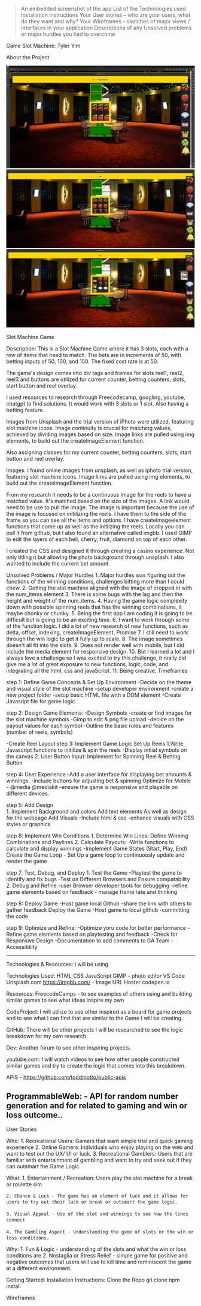 >An embedded screenshot of the app
 >List of the Technologies used
 >Installation instructions
 >Your User stories – who are your users, what do they want and why?
 >Your Wireframes – sketches of major views / interfaces in your application
 >Descriptions of any Unsolved problems or major hurdles you had to overcome

Game Slot Machine:
Tyler Yim

About the Project

![Alt text](image.png)
![Alt text](image-1.png)
![Alt text](image-3.png)

Slot Machine Game

Description:
This is a Slot Machine Game where it has 3 slots, each with a row of items that need to match. The bets are in increments of 50, with betting inputs of 50, 100, and 150. The fixed cost rate is at 50. 


The game's design comes into div tags and frames for slots reel1, reel2, reel3 and buttons are utilized for current counter, betting counters, slots, start button and reel overlay.

I used resources to research through Freecodecamp, googling, youtube, chatgpt to find solutions. It would work with 3 slots or 1 slot. Also having a betting feature.  

Images from Unsplash and the trial version of iPhoto were utilized, featuring slot machine icons. Image continuity is crucial for matching values, achieved by dividing images based on size. Image links are pulled using img elements, to build out the createImageElement function.

Also assigning classes for my current counter, betting counters, slots, start button and reel overlay. 

Images: 
I found online images from unsplash, as well as iphoto trial version, featuring slot machine icons. Image links are pulled using img elements, to build out the createImageElement function.

From my research it needs to be a continuous image for the reels to have a matched value. It's matched based on the size of the images. A link would need to be use to pull the image. The image is important because the use of the image is focused on initilizing the reels. I have them to the side of the frame so you can see all the items and options. I have createImageelement functions that come up as well as the initlizing the reels. Locally you can pull it from github, but I also found an alternative called imgbb. I used GIMP to edit the layers of each bell, cherry, fruit, diamond on top of each other.

I created the CSS and designed it through creating a casino experience. Not only titling it but allowing the photo background through unsplash. I also wanted to include the current bet amount. 


Unsolved Problems / Major Hurdles
    1. Major hurdles was figuring out the functions of the winning conditions, challenges bitting more than I could chew. 
    2. Getting the slot machine aligned with the image of cropped in with the num_items element
    3. There is some bugs with the lag and then the height and weight of the num_items.
    4. Having the game logic complexity down with possible spinning reels that has the winning combinations, it maybe chonky or chunky.
    5. Being the first app I am coding it is going to be difficult but is going to be an exciting time. 
    6. I want to work through some of the function logic. I did a lot of new research of new functions, such as delta, offset, indexing, createImageElement, Promise
    7. I still need to work through the win logic to get it fully up to scale.
    8. The image sometimes doesn't all fit into the slots. 
    9. Does not render well with mobile, but I did include the media element for responsive design. 
    10. But I learned a lot and I always love a challenge so I was excited to try this challenge, it really did give me a lot of great exposure to new functions, logic, code, and integrating all the html, css and javaScript. 
    11. Being creative. 
Timeframes

step 1: Define Game Concepts & Set Up Environment
    -Decide on the theme and visual style of the slot machine
    -setup developer environment
    -create a new project folder
    -setup basic HTML file with a DOM element
    -Create Javasript file for game logic

step 2: Design Game Elements:
-Design Symbols
    -create or find images for the slot machine symbols
    -Gimp to edit & png file upload
    -decide on the payout values for each symbol
        -Outline the basic rules and features (number of reels, symbols)

-Create Reel Layout 
step 3: Implement Game Logic
    Set Up Reels
    1.Write Javascript functions to initilize & spin the reels
    -Display intiial symbols on the canvas
    2. User Button Input:
    Implement for Spinning Reel & Betting Button

step 4: User Experience 
    -Add a user interface for displaying bet amounts & winnings.
    -include buttons for adjusting bet & spinning
    Optimize for Mobile - @media @mediakit
    -ensure the game is responsive and playable on different devices.

step 5: Add Design    
    1. Implement Background and colors 
    Add text elements 
    As well as design for the webpage
    Add Visuals
    -Include html & css
    -enhance visuals with CSS styles or graphics
    
step 6: Implement Win Conditions
    1. Determine Win Lines:
    Define Winning Combinations and Paylines
    2. Calculate Payouts:
    -Write functions to calculate and display winnings
    -Implement Game States (Start, Play, End)
        Create the Game Loop
    - Set Up a game loop to continuously update and render the game 


step 7: Test, Debug, and Deploy
    1. Test the Game
    -Playtest the game to identify and fix bugs
    -Test on Different Browsers and Ensure compatability 
    2. Debug and Refine
    -user Browser developer tools for debugging
    -refine game elements based on feedback
    - manage frame rate and thinking

step 8: Deploy Game
    -Host game local Github
    -share the link with others to gather feedback
    Deploy the Game
    -Host game to local github
    -committing the code
    

step 9: Optimize and Refine:
    -Optimize yoru code for better performance
    -Refine game elements based on playtesting and feedback
    -Check for Responsive Design
    -Documentation to add comments to GA Team
    -Accessibility

--------------------------
Technologies & Resources: I will be using

Technologies Used:
HTML
CSS
JavaScript
GIMP - photo editor
VS Code
Unsplash.com
https://imgbb.com/ - Image URL Hoster
codepen.io

Resources: 
FreecodeCamps - to see examples of others using and building similar games to see what ideas inspire my own

CodeProject: I will utilize to see other inspired as a board for game projects and to see what I can find that are similar to the Game I will be creating.

GitHub: There will be other projects I will be researched to see the logic breakdown for my own research.

Dev: Another forum to see other inspiring projects.

youtube.com: I will watch videos to see how other people constructed similar games and try to create the logic that comes into this breakdown. 

APIS - https://github.com/toddmotto/public-apis

ProgrammableWeb: - API for random number generation and for related to gaming and win or loss outcome.. 
------------------


User Stories

Who: 
    1. Recreational Users: Gamers that want  simple trial and quick gaming experience
    2. Online Gamers: Individuals who enjoy playing on the web and want to test out the UX/ UI or luck.
    3. Recreational Gamblers: Users that are familiar with entertainment of gambling and want to try and seek out if they can outsmart the Game Logic.

What: 
    1. Entertainment / Recreation: Users play the slot machine for a break or roulette sim
    
    2. Chance & Luck - The game has an element of luck and it allows for users to try out their luck or break or outsmart the game logic.

    3. Visual Appeal - Use of the slot and winnings to see how the lines connect

    4. The Gambling Aspect - Understanding the game of slots or the win or loss conditions.

Why:
    1. Fun & Logic - understanding of the slots and what the win or loss conditions are
    2. Nostaglia or Stress Relief  - simple game for positive and negative outcomes that users will use to kill time and reminiscent the game at a different environment.  


Getting Started: 
Installation Instructions:
Clone the Repo
git clone 
npm install


Wireframes

